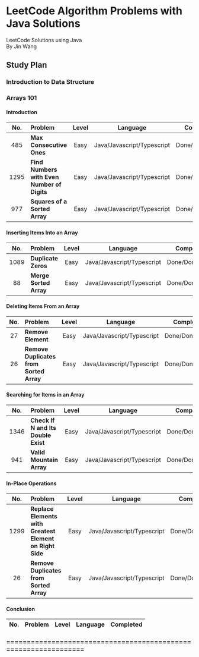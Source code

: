 # LeetCode Algorithm Problems with Java Solutions

LeetCode Solutions using Java<br/>
By Jin Wang

## Study Plan

### Introduction to Data Structure

### Arrays 101

#### Introduction

| No. | Problem       | Level  | Language  | Completed|
|:-------:|:--------------|:------:|:---------:|:-------------:|
|485|**Max Consecutive Ones**|Easy|Java/Javascript/Typescript|Done/Done/Done|
|1295|**Find Numbers with Even Number of Digits**|Easy|Java/Javascript/Typescript|Done/Done/Done|
|977|**Squares of a Sorted Array**|Easy|Java/Javascript/Typescript|Done/Done/Done|


#### Inserting Items Into an Array

| No. | Problem       | Level  | Language  | Completed|
|:-------:|:--------------|:------:|:---------:|:-------------:|
|1089|**Duplicate Zeros**|Easy|Java/Javascript/Typescript|Done/Done/Done|
|88|**Merge Sorted Array**|Easy|Java/Javascript/Typescript|Done/Done/Done|


#### Deleting Items From an Array

| No. | Problem       | Level  | Language  | Completed|
|:-------:|:--------------|:------:|:---------:|:-------------:|
|27|**Remove Element**|Easy|Java/Javascript/Typescript|Done/Done/Done|
|26|**Remove Duplicates from Sorted Array**|Easy|Java/Javascript/Typescript|Done/Done/Done|


#### Searching for Items in an Array

| No. | Problem       | Level  | Language  | Completed|
|:-------:|:--------------|:------:|:---------:|:-------------:|
|1346|**Check If N and Its Double Exist**|Easy|Java/Javascript/Typescript|Done/Done/Done|
|941|**Valid Mountain Array**|Easy|Java/Javascript/Typescript|Done/Done/Done|


#### In-Place Operations

| No. | Problem       | Level  | Language  | Completed|
|:-------:|:--------------|:------:|:---------:|:-------------:|
|1299|**Replace Elements with Greatest Element on Right Side**|Easy|Java/Javascript/Typescript|Done/Done/Done|
|26|**Remove Duplicates from Sorted Array**|Easy|Java/Javascript/Typescript|Done/Done/Done|


#### Conclusion

| No. | Problem       | Level  | Language  | Completed|
|:-------:|:--------------|:------:|:---------:|:-------------:|



### ================================================================



